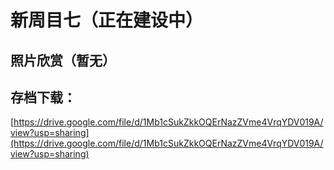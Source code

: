 # 新周目七（正在建设中）

## 照片欣赏（暂无）

## 存档下载：

[https://drive.google.com/file/d/1Mb1cSukZkkOQErNazZVme4VrqYDV019A/view?usp=sharing](https://drive.google.com/file/d/1Mb1cSukZkkOQErNazZVme4VrqYDV019A/view?usp=sharing)

